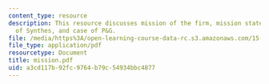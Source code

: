 ```yaml
---
content_type: resource
description: This resource discusses mission of the firm, mission statement, case
  of Synthes, and case of P&G.
file: /media/https%3A/open-learning-course-data-rc.s3.amazonaws.com/15-904-strategic-management-ii-fall-2005/a3cd117b92fc9764b79c54934bbc4877_mission.pdf
file_type: application/pdf
resourcetype: Document
title: mission.pdf
uid: a3cd117b-92fc-9764-b79c-54934bbc4877
---
```

